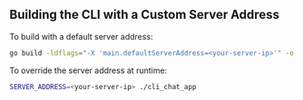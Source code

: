 ## Building the CLI with a Custom Server Address

To build with a default server address:
```bash
go build -ldflags="-X 'main.defaultServerAddress=<your-server-ip>'" -o cli_chat_app
```

To override the server address at runtime:
```bash
SERVER_ADDRESS=<your-server-ip> ./cli_chat_app
```